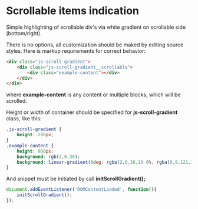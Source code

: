 # Scrollable items indication

Simple highlighting of scrollable div's via white gradient on scrollable side (bottom/right).

There is no options, all customization should be maked by editing source styles. Here is markup requirements for correct behavior:

~~~html
<div class="js-scroll-gradient">
    <div class="js-scroll-gradient__scrollable">
        <div class="example-content"></div>
    </div>
</div>
~~~

where **example-content** is any content or multiple blocks, which will be scrolled.

Height or width of container should be specified for **js-scroll-gradient** class, like this:

~~~css
.js-scroll-gradient {
    height: 200px;
}
.example-content {
    height: 800px;
    background: rgb(2,0,36);
    background: linear-gradient(0deg, rgba(2,0,36,1) 0%, rgba(9,9,121,1) 35%, rgba(0,212,255,1) 100%);
}
~~~

And snippet must be initiated by call **initScrollGradient();**

~~~javascript
document.addEventListener('DOMContentLoaded', function(){
    initScrollGradient();
});
~~~